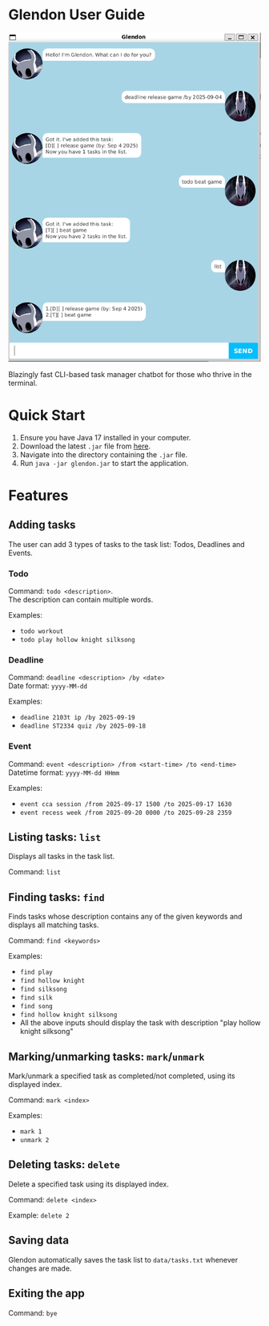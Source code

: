 # Glendon User Guide

![representative screenshot](./Ui.png)

Blazingly fast CLI-based task manager chatbot for those who thrive in the terminal.

# Quick Start
1. Ensure you have Java 17 installed in your computer.
2. Download the latest `.jar` file from [here](https://github.com/Glenn-Chiang/ip/releases/tag/A-Release).
3. Navigate into the directory containing the `.jar` file.
4. Run `java -jar glendon.jar` to start the application.

# Features

## Adding tasks
The user can add 3 types of tasks to the task list: Todos, Deadlines and Events.

### Todo
Command: `todo <description>`.  
The description can contain multiple words.

Examples:  
- `todo workout`
- `todo play hollow knight silksong`

### Deadline
Command: `deadline <description> /by <date>`  
Date format: `yyyy-MM-dd`

Examples:
- `deadline 2103t ip /by 2025-09-19`
- `deadline ST2334 quiz /by 2025-09-18`

### Event
Command: `event <description> /from <start-time> /to <end-time>`  
Datetime format: `yyyy-MM-dd HHmm`

Examples:
- `event cca session /from 2025-09-17 1500 /to 2025-09-17 1630`
- `event recess week /from 2025-09-20 0000 /to 2025-09-28 2359`

## Listing tasks: `list`
Displays all tasks in the task list.  

Command: `list`

## Finding tasks: `find`
Finds tasks whose description contains any of the given keywords and displays all matching tasks.  

Command: `find <keywords>`

Examples: 
- `find play`
- `find hollow knight`
- `find silksong`
- `find silk`
- `find song`
- `find hollow knight silksong`
- All the above inputs should display the task with description "play hollow knight silksong"

## Marking/unmarking tasks: `mark`/`unmark`
Mark/unmark a specified task as completed/not completed, using its displayed index.  

Command: `mark <index>`

Examples: 
- `mark 1`
- `unmark 2`

## Deleting tasks: `delete`
Delete a specified task using its displayed index.

Command: `delete <index>`

Example: `delete 2`

## Saving data
Glendon automatically saves the task list to `data/tasks.txt` whenever changes are made. 

## Exiting the app
Command: `bye`